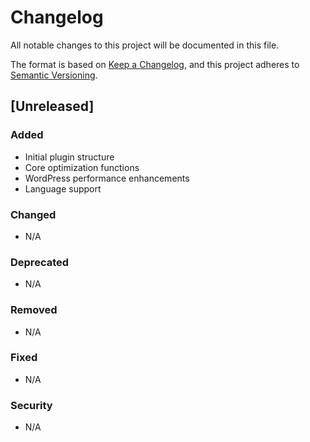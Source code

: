 # Changelog

All notable changes to this project will be documented in this file.

The format is based on [Keep a Changelog](https://keepachangelog.com/en/1.0.0/),
and this project adheres to [Semantic Versioning](https://semver.org/spec/v2.0.0.html).

## [Unreleased]

### Added
- Initial plugin structure
- Core optimization functions
- WordPress performance enhancements
- Language support

### Changed
- N/A

### Deprecated
- N/A

### Removed
- N/A

### Fixed
- N/A

### Security
- N/A
